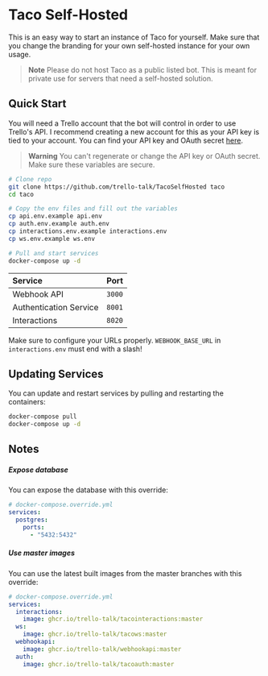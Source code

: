 # Taco Self-Hosted
This is an easy way to start an instance of Taco for yourself. Make sure that you change the branding for your own self-hosted instance for your own usage.

> **Note** Please do not host Taco as a public listed bot. This is meant for private use for servers that need a self-hosted solution.

## Quick Start
You will need a Trello account that the bot will control in order to use Trello's API. I recommend creating a new account for this as your API key is tied to your account. You can find your API key and OAuth secret [here](https://trello.com/app-key).
> **Warning** You can't regenerate or change the API key or OAuth secret. Make sure these variables are secure.

```sh
# Clone repo
git clone https://github.com/trello-talk/TacoSelfHosted taco
cd taco

# Copy the env files and fill out the variables
cp api.env.example api.env
cp auth.env.example auth.env
cp interactions.env.example interactions.env
cp ws.env.example ws.env

# Pull and start services
docker-compose up -d
```

| Service                | Port   |
|:-----------------------|:------:|
| Webhook API            | `3000` |
| Authentication Service | `8001` |
| Interactions           | `8020` |

Make sure to configure your URLs properly. `WEBHOOK_BASE_URL` in `interactions.env` must end with a slash!

## Updating Services
You can update and restart services by pulling and restarting the containers:
```sh
docker-compose pull
docker-compose up -d
```

## Notes

##### Expose database
You can expose the database with this override:
```yml
# docker-compose.override.yml
services:
  postgres:
    ports:
      - "5432:5432"
```

##### Use master images
You can use the latest built images from the master branches with this override:
```yml
# docker-compose.override.yml
services:
  interactions:
    image: ghcr.io/trello-talk/tacointeractions:master
  ws:
    image: ghcr.io/trello-talk/tacows:master
  webhookapi:
    image: ghcr.io/trello-talk/webhookapi:master
  auth:
    image: ghcr.io/trello-talk/tacoauth:master
```

